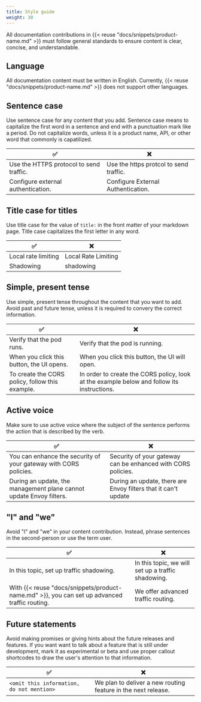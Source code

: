 ```yaml
---
title: Style guide
weight: 30
---
```


All documentation contributions in {{< reuse "docs/snippets/product-name.md" >}} must follow general standards to ensure content is clear, concise, and understandable. 

## Language

All documentation content must be written in English. Currently, {{< reuse "docs/snippets/product-name.md" >}} does not support other languages. 

## Sentence case

Use sentence case for any content that you add. Sentence case means to capitalize the first word in a sentence and end with a punctuation mark like a period. Do not capitalize words, unless it is a product name, API, or other word that commonly is capatilized. 

| ✅ | ❌ | 
| -- | -- | 
| Use the HTTPS protocol to send traffic. | Use the https protcol to send traffic. 
| Configure external authentication. | Configure External Authentication. | 

## Title case for titles

Use title case for the value of `title:` in the front matter of your markdown page. Title case capitalizes the first letter in any word. 

| ✅ | ❌ | 
| -- | -- |
| Local rate limiting | Local Rate Limiting | 
| Shadowing | shadowing | 

## Simple, present tense

Use simple, present tense throughout the content that you want to add. Avoid past and future tense, unless it is required to convery the correct information. 


| ✅ | ❌ | 
| -- | -- |
| Verify that the pod runs. | Verify that the pod is running. | 
| When you click this button, the UI opens. | When you click this button, the UI will open. | 
| To create the CORS policy, follow this example.  | In order to create the CORS policy, look at the example below and follow its instructions. | 

## Active voice

Make sure to use active voice where the subject of the sentence performs the action that is described by the verb. 

| ✅ | ❌ | 
| -- | -- |
| You can enhance the security of your gateway with CORS policies. | Security of your gateway can be enhanced with CORS policies. | 
| During an update, the management plane cannot update Envoy filters. | During an update, there are Envoy filters that it can't update | 

## "I" and "we"

Avoid "I" and "we" in your content contribution. Instead, phrase sentences in the second-person or use the term user. 

| ✅ | ❌ | 
| -- | -- |
| In this topic, set up traffic shadowing.| In this topic, we will set up a traffic shadowing. | 
| With {{< reuse "docs/snippets/product-name.md" >}}, you can set up advanced traffic routing. | We offer advanced traffic routing.| 

## Future statements

Avoid making promises or giving hints about the future releases and features. If you want want to talk about a feature that is still under development, mark it as experimental or beta and use proper callout shortcodes to draw the user's attention to that information.

| ✅ | ❌ | 
| -- | -- |
| `<omit this information, do not mention>` | We plan to deliver a new routing feature in the next release. | 
